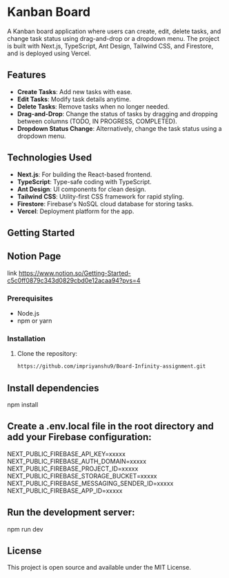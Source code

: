 # Kanban Board

A Kanban board application where users can create, edit, delete tasks, and change task status using drag-and-drop or a dropdown menu. The project is built with Next.js, TypeScript, Ant Design, Tailwind CSS, and Firestore, and is deployed using Vercel.

## Features
- **Create Tasks**: Add new tasks with ease.
- **Edit Tasks**: Modify task details anytime.
- **Delete Tasks**: Remove tasks when no longer needed.
- **Drag-and-Drop**: Change the status of tasks by dragging and dropping between columns (TODO, IN PROGRESS, COMPLETED).
- **Dropdown Status Change**: Alternatively, change the task status using a dropdown menu.

## Technologies Used
- **Next.js**: For building the React-based frontend.
- **TypeScript**: Type-safe coding with TypeScript.
- **Ant Design**: UI components for clean design.
- **Tailwind CSS**: Utility-first CSS framework for rapid styling.
- **Firestore**: Firebase's NoSQL cloud database for storing tasks.
- **Vercel**: Deployment platform for the app.

## Getting Started

## Notion Page
link <https://www.notion.so/Getting-Started-c5c0ff0879c343d0829cbd0e12acaa94?pvs=4>

### Prerequisites
- Node.js
- npm or yarn

### Installation

1. Clone the repository:
   ```bash
   https://github.com/impriyanshu9/Board-Infinity-assignment.git

## Install dependencies
npm install

## Create a .env.local file in the root directory and add your Firebase configuration:
NEXT_PUBLIC_FIREBASE_API_KEY=xxxxx
NEXT_PUBLIC_FIREBASE_AUTH_DOMAIN=xxxxx
NEXT_PUBLIC_FIREBASE_PROJECT_ID=xxxxx
NEXT_PUBLIC_FIREBASE_STORAGE_BUCKET=xxxxx
NEXT_PUBLIC_FIREBASE_MESSAGING_SENDER_ID=xxxxx
NEXT_PUBLIC_FIREBASE_APP_ID=xxxxx

## Run the development server:
npm run dev

## License
This project is open source and available under the MIT License.


